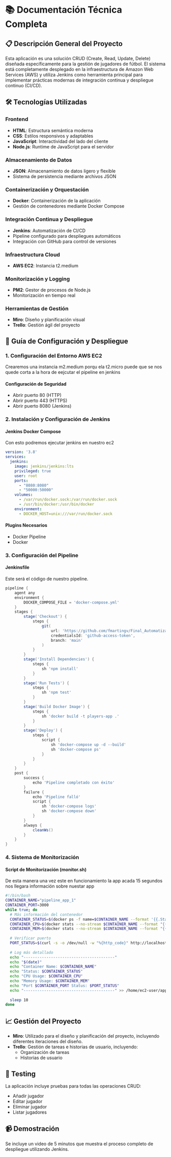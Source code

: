 # 📚 Documentación Técnica Completa

## 📋 Descripción General del Proyecto
Esta aplicación es una solución CRUD (Create, Read, Update, Delete) diseñada específicamente para la gestión de jugadores de fútbol. El sistema está completamente desplegado en la infraestructura de Amazon Web Services (AWS) y utiliza Jenkins como herramienta principal para implementar prácticas modernas de integración continua y despliegue continuo (CI/CD).

## 🛠️ Tecnologías Utilizadas

### Frontend
- **HTML**: Estructura semántica moderna
- **CSS**: Estilos responsivos y adaptables
- **JavaScript**: Interactividad del lado del cliente
- **Node.js**: Runtime de JavaScript para el servidor

### Almacenamiento de Datos
- **JSON**: Almacenamiento de datos ligero y flexible
- Sistema de persistencia mediante archivos JSON

### Containerización y Orquestación
- **Docker**: Containerización de la aplicación
- Gestión de contenedores mediante Docker Compose

### Integración Continua y Despliegue
- **Jenkins**: Automatización de CI/CD
- Pipeline configurado para despliegues automáticos
- Integración con GitHub para control de versiones

### Infraestructura Cloud
- **AWS EC2**: Instancia t2.medium

### Monitorización y Logging
- **PM2**: Gestor de procesos de Node.js
- Monitorización en tiempo real

### Herramientas de Gestión
- **Miro**: Diseño y planificación visual
- **Trello**: Gestión ágil del proyecto

## 🚀 Guía de Configuración y Despliegue

### 1. Configuración del Entorno AWS EC2

Crearemos una instancia m2.medium porqu ela t2.micro puede que se nos quede corta a la hora de eejcutar el pipeline en jenkins

#### Configuración de Seguridad
- Abrir puerto 80 (HTTP)
- Abrir puerto 443 (HTTPS)
- Abrir puerto 8080 (Jenkins)

### 2. Instalación y Configuración de Jenkins


#### Jenkins Docker Compose
Con esto podremos ejecutar jenkins en nuestro ec2
```yaml
version: '3.8'
services:
  jenkins:
    image: jenkins/jenkins:lts
    privileged: true
    user: root
    ports:
      - "8080:8080"
      - "50000:50000"
    volumes:
      - /var/run/docker.sock:/var/run/docker.sock
      - /usr/bin/docker:/usr/bin/docker
    environment:
      - DOCKER_HOST=unix:///var/run/docker.sock
```

#### Plugins Necesarios
- Docker Pipeline
- Docker

### 3. Configuración del Pipeline

#### Jenkinsfile
Este será el código de nuestro pipeline.
```groovy
pipeline {
    agent any
    environment {
        DOCKER_COMPOSE_FILE = 'docker-compose.yml'  
    }
    stages {
        stage('Checkout') {
            steps {
                git(
                    url: 'https://github.com/fmartingv/Final_Automatizaci-n',
                    credentialsId: 'github-access-token',
                    branch: 'main'
                )
            }
        }
        stage('Install Dependencies') {
            steps {
                sh 'npm install'
            }
        }
        stage('Run Tests') {
            steps {
                sh 'npm test'
            }
        }
        stage('Build Docker Image') {
            steps {
                sh 'docker build -t players-app .'
            }
        }
        stage('Deploy') {
            steps {
                script {
                    sh 'docker-compose up -d --build'
                    sh 'docker-compose ps'
                }
            }
        }
    }
    post {
        success {
            echo 'Pipeline completado con éxito'
        }
        failure {
            echo 'Pipeline falló'
            script {
                sh 'docker-compose logs'
                sh 'docker-compose down'
            }
        }
        always {
            cleanWs()
        }
    }
}
```

### 4. Sistema de Monitorización

#### Script de Monitorización (monitor.sh)
De esta manera una vez este en funcionamiento la app acada 15 segundos nos llegara información sobre nuestar app
```bash
#!/bin/bash
CONTAINER_NAME="pipeline_app_1"
CONTAINER_PORT=3000
while true; do
  # Más información del contenedor
  CONTAINER_STATUS=$(docker ps -f name=$CONTAINER_NAME --format '{{.Status}}')
  CONTAINER_CPU=$(docker stats --no-stream $CONTAINER_NAME --format "{{.CPUPerc}}")
  CONTAINER_MEM=$(docker stats --no-stream $CONTAINER_NAME --format "{{.MemUsage}}")
  
  # Verificar puerto
  PORT_STATUS=$(curl -s -o /dev/null -w "%{http_code}" http://localhost:$CONTAINER_PORT || echo "failed")
  
  # Log más detallado
  echo "----------------------------------------"
  echo "$(date)"
  echo "Container Name: $CONTAINER_NAME"
  echo "Status: $CONTAINER_STATUS"
  echo "CPU Usage: $CONTAINER_CPU"
  echo "Memory Usage: $CONTAINER_MEM"
  echo "Port $CONTAINER_PORT Status: $PORT_STATUS"
  echo "----------------------------------------" >> /home/ec2-user/app_metrics.log
  
  sleep 10
done
```

## 📈 Gestión del Proyecto
- **Miro**: Utilizado para el diseño y planificación del proyecto, incluyendo diferentes iteraciones del diseño.
- **Trello**: Gestión de tareas e historias de usuario, incluyendo:
  - Organización de tareas
  - Historias de usuario

## 🧪 Testing
La aplicación incluye pruebas para todas las operaciones CRUD:
- Añadir jugador
- Editar jugador
- Eliminar jugador
- Listar jugadores

## 📹 Demostración
Se incluye un video de 5 minutos que muestra el proceso completo de despliegue utilizando Jenkins.

